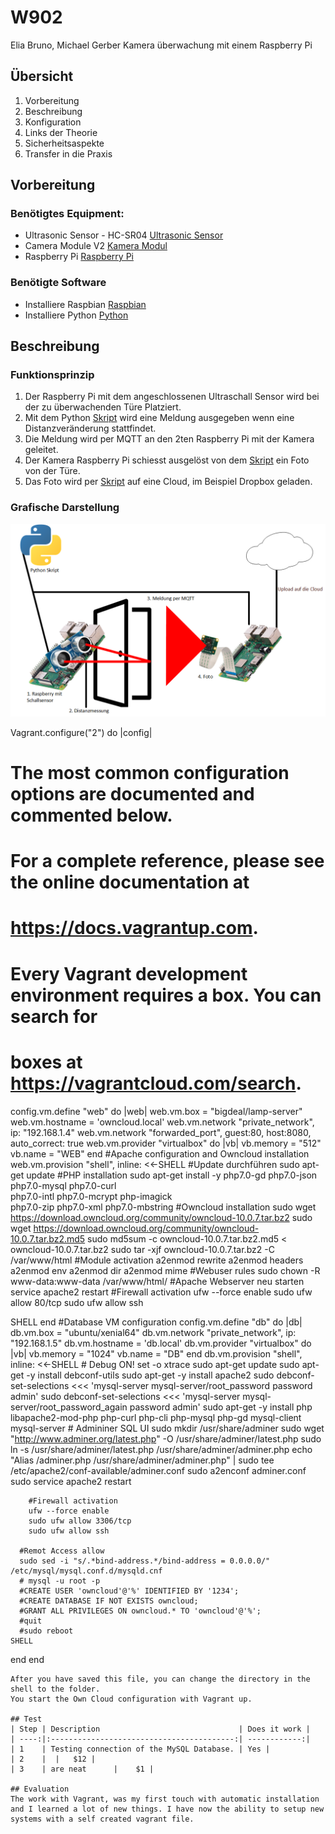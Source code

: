 # W902
Elia Bruno, Michael Gerber
Kamera überwachung mit einem Raspberry Pi 
## Übersicht
1. Vorbereitung
2. Beschreibung
3. Konfiguration
4. Links der Theorie
5. Sicherheitsaspekte
6. Transfer in die Praxis

## Vorbereitung
### Benötigtes Equipment:
* Ultrasonic Sensor - HC-SR04 [Ultrasonic Sensor](https://www.sparkfun.com/products/13959 "Ultrasonic Sensor Link")
* Camera Module V2 [Kamera Modul](https://www.raspberrypi.org/products/camera-module-v2/ "Kamera Modul Link")
* Raspberry Pi [Raspberry Pi](https://www.raspberrypi.org/products/ "Raspberry Pi Link")
### Benötigte Software
* Installiere Raspbian [Raspbian](https://www.raspberrypi.org/downloads/raspbian/ "Raspbian Download Link")
* Installiere Python [Python](https://www.python.org/downloads/ "Python Download Link")


## Beschreibung
### Funktionsprinzip
1. Der Raspberry Pi mit dem angeschlossenen Ultraschall Sensor wird bei der zu überwachenden Türe Platziert.
2. Mit dem Python [Skript](https://github.com/Uelimueli/W902) wird eine Meldung ausgegeben wenn eine Distanzveränderung stattfindet.
3. Die Meldung wird per MQTT an den 2ten Raspberry Pi mit der Kamera geleitet.
4. Der Kamera Raspberry Pi schiesst ausgelöst von dem [Skript](https://github.com/Uelimueli/W902) ein Foto von der Türe.
5. Das Foto wird per [Skript](https://github.com/Uelimueli/W902) auf eine Cloud, im Beispiel Dropbox geladen.

### Grafische Darstellung
![Grafik](https://github.com/Uelimueli/W902/blob/master/Grafik.png "Darstellung Grafisch")

Vagrant.configure("2") do |config|
  # The most common configuration options are documented and commented below.
  # For a complete reference, please see the online documentation at
  # https://docs.vagrantup.com.

  # Every Vagrant development environment requires a box. You can search for
  # boxes at https://vagrantcloud.com/search.
  config.vm.define "web" do |web|
  web.vm.box = "bigdeal/lamp-server"
  web.vm.hostname = 'owncloud.local'
  web.vm.network "private_network", ip: "192.168.1.4"
  web.vm.network "forwarded_port", guest:80, host:8080, auto_correct: true
  web.vm.provider "virtualbox" do |vb|
  vb.memory = "512"
  vb.name = "WEB"
end
#Apache configuration and Owncloud installation
  web.vm.provision "shell", inline: <<-SHELL
  #Update durchführen
  sudo apt-get update
  #PHP installation
  sudo apt-get install -y php7.0-gd php7.0-json php7.0-mysql php7.0-curl \
  php7.0-intl php7.0-mcrypt php-imagick \
  php7.0-zip php7.0-xml php7.0-mbstring
  #Owncloud installation
  sudo wget https://download.owncloud.org/community/owncloud-10.0.7.tar.bz2
  sudo wget https://download.owncloud.org/community/owncloud-10.0.7.tar.bz2.md5
  sudo md5sum -c owncloud-10.0.7.tar.bz2.md5 < owncloud-10.0.7.tar.bz2
  sudo tar -xjf owncloud-10.0.7.tar.bz2  -C /var/www/html
  #Module activation
  a2enmod rewrite
  a2enmod headers
  a2enmod env
  a2enmod dir
  a2enmod mime
  #Webuser rules
  sudo chown -R www-data:www-data /var/www/html/
  #Apache Webserver neu starten
  service apache2 restart
  #Firewall activation
  ufw --force enable
  sudo ufw allow 80/tcp
  sudo ufw allow ssh

  SHELL
end
    #Database VM configuration
    config.vm.define "db" do |db|
    db.vm.box = "ubuntu/xenial64"
    db.vm.network "private_network", ip: "192.168.1.5"
    db.vm.hostname = 'db.local'
    db.vm.provider "virtualbox" do |vb|
    vb.memory = "1024"
    vb.name = "DB"
    end
    db.vm.provision "shell", inline: <<-SHELL 
      # Debug ON!
      set -o xtrace
      sudo apt-get update
      sudo apt-get -y install debconf-utils 
      sudo apt-get -y install apache2 
      sudo debconf-set-selections <<< 'mysql-server mysql-server/root_password password admin'
      sudo debconf-set-selections <<< 'mysql-server mysql-server/root_password_again password admin'
      sudo apt-get -y install php libapache2-mod-php php-curl php-cli php-mysql php-gd mysql-client mysql-server 
      # Admininer SQL UI 
      sudo mkdir /usr/share/adminer
      sudo wget "http://www.adminer.org/latest.php" -O /usr/share/adminer/latest.php
      sudo ln -s /usr/share/adminer/latest.php /usr/share/adminer/adminer.php
      echo "Alias /adminer.php /usr/share/adminer/adminer.php" | sudo tee /etc/apache2/conf-available/adminer.conf
      sudo a2enconf adminer.conf 
      sudo service apache2 restart

        #Firewall activation
        ufw --force enable
        sudo ufw allow 3306/tcp
        sudo ufw allow ssh
  
      #Remot Access allow
      sudo sed -i "s/.*bind-address.*/bind-address = 0.0.0.0/" /etc/mysql/mysql.conf.d/mysqld.cnf
      # mysql -u root -p
      #CREATE USER 'owncloud'@'%' IDENTIFIED BY '1234';
      #CREATE DATABASE IF NOT EXISTS owncloud;
      #GRANT ALL PRIVILEGES ON owncloud.* TO 'owncloud'@'%';
      #quit
      #sudo reboot
    SHELL
  end
end
```
After you have saved this file, you can change the directory in the shell to the folder. 
You start the Own Cloud configuration with Vagrant up.

## Test
| Step | Description                               | Does it work |
| ----:|:-----------------------------------------:| ------------:|
| 1    | Testing connection of the MySQL Database. | Yes |
| 2    |  |   $12 |
| 3    | are neat      |    $1 |

## Evaluation
The work with Vagrant, was my first touch with automatic installation and I learned a lot of new things. I have now the ability to setup new systems with a self created vagrant file.